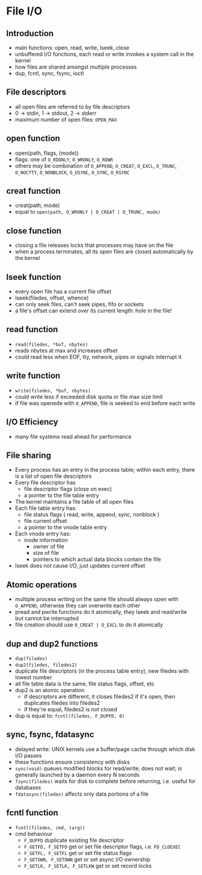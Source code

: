 # File I/O

## Introduction

* main functions: open, read, write, lseek, close
* unbuffered I/O functions, each read or write invokes a system call in the kernel
* how files are shared amongst multiple processes
* dup, fcntl, sync, fsync, ioctl

## File descriptors

* all open files are referred to by file descriptors
* 0 -> stdin, 1 -> stdout, 2 -> stderr
* maximum number of open files: `OPEN_MAX`

## open function

* open(path, flags, (mode))
* flags: one of `O_RDONLY`, `O_WRONLY`, `O_RDWR`
* others may be combination of `O_APPEND`, `O_CREAT`, `O_EXCL`, `O_TRUNC`, `O_NOCTTY`, `O_NONBLOCK`, `O_DSYNC`, `O_SYNC`, `O_RSYNC`

## creat function

* creat(path, mode)
* equal to `open(path, O_WRONLY | O_CREAT | O_TRUNC, mode)`

## close function

* closing a file releases locks that processes may have on the file
* when a process terminates, all its open files are closed automatically by the kernel

## lseek function

* every open file has a current file offset
* lseek(filedes, offset, whence)
* can only seek files, can't seek pipes, fifo or sockets
* a file's offset can extend over its current length: hole in the file!

## read function

* `read(filedes, *buf, nbytes)`
* reads nbytes at max and increases offset
* could read less when EOF, tty, network, pipes or signals interrupt it

## write function

* `write(filedes, *buf, nbytes)`
* could write less if exceeded disk quota or file max size limit
* if file was openede with `O_APPEND`, file is seeked to end before each write

## I/O Efficiency

* many file systems read ahead for performance

## File sharing

* Every process has an entry in the process table; within each entry, there is a list of open file descriptors
* Every file descriptor has
  * file descriptor flags (close on exec)
  * a pointer to the file table entry
* The kernel maintains a file table of all open files
* Each file table entry has:
  * file status flags ( read, write, append, sync, nonblock )
  * file current offset
  * a pointer to the vnode table entry
* Each vnode entry has:
  * inode information
    * owner of file
    * size of file
    * pointers to which actual data blocks contain the file
* lseek does not cause I/O, just updates current offset

## Atomic operations

* multiple process writing on the same file should always open with `O_APPEND`, otherwise they can overwrite each other
* pread and pwrite functions do it atomically, they lseek and read/write but cannot be interrupted
* file creation should use `O_CREAT | O_EXCL` to do it atomically

## dup and dup2 functions

* `dup(filedes)`
* `dup2(filedes, filedes2)`
* duplicate file descriptors (in the process table entry), new filedes with lowest number
* all file table data is the same, file status flags, offset, etc
* dup2 is an atomic operation
  * if descriptors are different, it closes filedes2 if it's open, then duplicates filedes into filedes2
  * if they're equal, filedes2 is not closed
* dup is equal to: `fcntl(filedes, F_DUPFD, 0)`

## sync, fsync, fdatasync

* delayed write: UNIX kernels use a buffer/page cache through which disk I/O passes
* these functions ensure consistency with disks
* `sync(void)` queues modified blocks for read/write; does not wait; is generally launched by a daemon every N seconds
* `fsync(filedes)` waits for disk to complete before returning, i.e. useful for databases
* `fdatasync(filedes)` affects only data portions of a file

## fcntl function

* `fcntl(filedes, cmd, (arg))`
* cmd behaviour
  * `F_DUPFD` duplicate existing file descriptor
  * `F_GETFD, F_SETFD` get or set file descriptor flags, i.e. `FD_CLOEXEC`
  * `F_GETFL, F_SETFL` get or set file status flags
  * `F_GETOWN, F_SETOWN` get or set async I/O ownership
  * `F_GETLK, F_SETLK, F_SETLKW` get or set record locks
